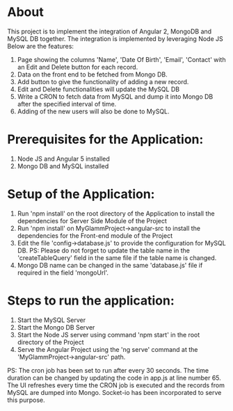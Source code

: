 # About
  This project is to implement the integration of Angular 2, MongoDB and MySQL DB together. The integration is implemented by leveraging Node JS
  Below are the features:
  1. Page showing the columns 'Name', 'Date Of Birth', 'Email', 'Contact' with an Edit and Delete button for each record.
  2. Data on the front end to be fetched from Mongo DB.
  3. Add button to give the functionality of adding a new record.
  4. Edit and Delete functionalities will update the MySQL DB
  5. Write a CRON to fetch data from MySQL and dump it into Mongo DB after the specified interval of time.
  6. Adding of the new users will also be done to MySQL.

# Prerequisites for the Application:
1. Node JS and Angular 5 installed
2. Mongo DB and MySQL installed

# Setup of the Application:
1. Run 'npm install' on the root directory of the Application to install the dependencies for Server Side Module of the Project
2. Run 'npm install' on MyGlammProject->angular-src to install the dependencies for the Front-end module of the Project
3. Edit the file 'config->database.js' to provide the configuration for MySQL DB.
    PS: Please do not forget to update the table name in the 'createTableQuery' field in the same file if the table name is changed.
4. Mongo DB name can be changed in the same 'database.js' file if required in the field 'mongoUrl'. 

# Steps to run the application:
1. Start the MySQL Server
2. Start the Mongo DB Server
3. Start the Node JS server using command 'npm start' in the root directory of the Project
4. Serve the Angular Project using the 'ng serve' command at the 'MyGlammProject->angular-src' path.

PS: The cron job has been set to run after every 30 seconds. The time duration can be changed by updating the code in app.js at line number 65.
    The UI refreshes every time the CRON job is executed and the records from MySQL are dumped into Mongo. Socket-io has been incorporated to serve this purpose.
